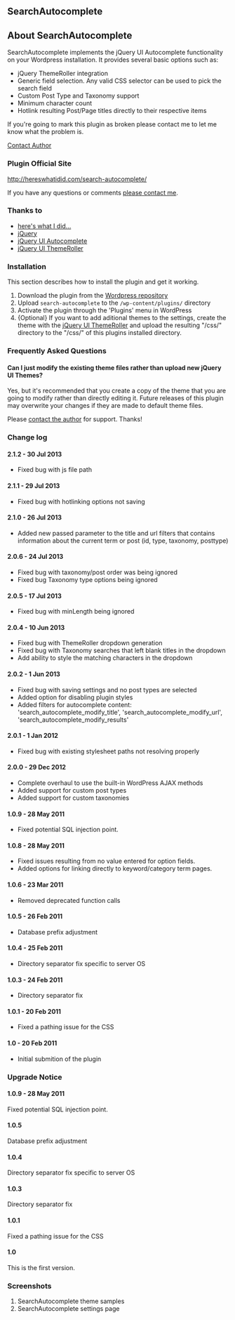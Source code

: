 ## SearchAutocomplete

## About SearchAutocomplete

SearchAutocomplete implements the jQuery UI Autocomplete functionality on your Wordpress installation. It provides several basic options such as:

* jQuery ThemeRoller integration
* Generic field selection. Any valid CSS selector can be used to pick the search field
* Custom Post Type and Taxonomy support
* Minimum character count
* Hotlink resulting Post/Page titles directly to their respective items

If you're going to mark this plugin as broken please contact me to let me know what the problem is.

[Contact Author](http://hereswhatidid.com/contact/)

### Plugin Official Site

<a href="http://hereswhatidid.com/search-autocomplete/">http://hereswhatidid.com/search-autocomplete/</a>

If you have any questions or comments <a href="http://hereswhatidid.com">please contact me</a>.

### Thanks to

* <a href="http://hereswhatidid.com">here's what I did...</a>
* <a href="http://jquery.com">jQuery</a>
* <a href="http://jqueryui.com/demos/autocomplete/">jQuery UI Autocomplete</a>
* <a href="http://jqueryui.com/themeroller/">jQuery UI ThemeRoller</a>

### Installation

This section describes how to install the plugin and get it working.

1. Download the plugin from the <a href="http://wordpress.org/extend/plugins/search-autocomplete/">Wordpress repository</a>
2. Upload `search-autocomplete` to the `/wp-content/plugins/` directory
3. Activate the plugin through the 'Plugins' menu in WordPress
4. {Optional} If you want to add aditional themes to the settings, create the theme with the <a href="http://jqueryui.com/themeroller/">jQuery UI ThemeRoller</a> and upload the resulting "/css/" directory to the "/css/" of this plugins installed directory.

### Frequently Asked Questions

#### Can I just modify the existing theme files rather than upload new jQuery UI Themes?

Yes, but it's recommended that you create a copy of the theme that you are going to modify rather than directly editing it.  Future releases of this plugin may overwrite your changes if they are made to default theme files.

Please <a href="http://hereswhatidid.com/contact/">contact the author</a> for support. Thanks!

### Change log

#### 2.1.2 - 30 Jul 2013
* Fixed bug with js file path

#### 2.1.1 - 29 Jul 2013
* Fixed bug with hotlinking options not saving

#### 2.1.0 - 26 Jul 2013
* Added new passed parameter to the title and url filters that contains information about the current term or post (id, type, taxonomy, posttype)

#### 2.0.6 - 24 Jul 2013
* Fixed bug with taxonomy/post order was being ignored
* Fixed bug Taxonomy type options being ignored

#### 2.0.5 - 17 Jul 2013
* Fixed bug with minLength being ignored

#### 2.0.4 - 10 Jun 2013
* Fixed bug with ThemeRoller dropdown generation
* Fixed bug with Taxonomy searches that left blank titles in the dropdown
* Add ability to style the matching characters in the dropdown

#### 2.0.2 - 1 Jun 2013
* Fixed bug with saving settings and no post types are selected
* Added option for disabling plugin styles
* Added filters for autocomplete content: 'search_autocomplete_modify_title', 'search_autocomplete_modify_url', 'search_autocomplete_modify_results'

#### 2.0.1 - 1 Jan 2012
* Fixed bug with existing stylesheet paths not resolving properly

#### 2.0.0 - 29 Dec 2012
* Complete overhaul to use the built-in WordPress AJAX methods
* Added support for custom post types
* Added support for custom taxonomies

#### 1.0.9 - 28 May 2011
* Fixed potential SQL injection point.

#### 1.0.8 - 28 May 2011
* Fixed issues resulting from no value entered for option fields.
* Added options for linking directly to keyword/category term pages.

#### 1.0.6 - 23 Mar 2011
* Removed deprecated function calls

#### 1.0.5 - 26 Feb 2011
* Database prefix adjustment

#### 1.0.4 - 25 Feb 2011
* Directory separator fix specific to server OS

#### 1.0.3 - 24 Feb 2011
* Directory separator fix

#### 1.0.1 - 20 Feb 2011
* Fixed a pathing issue for the CSS

#### 1.0 - 20 Feb 2011
* Initial submition of the plugin

### Upgrade Notice

#### 1.0.9 - 28 May 2011
Fixed potential SQL injection point.

#### 1.0.5
Database prefix adjustment

#### 1.0.4
Directory separator fix specific to server OS

#### 1.0.3
Directory separator fix

#### 1.0.1
Fixed a pathing issue for the CSS

#### 1.0
This is the first version.

### Screenshots

1. SearchAutocomplete theme samples
2. SearchAutocomplete settings page
